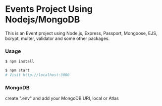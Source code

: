 # Events Project Using Nodejs/MongoDB

This is an Event project using Node.js, Express, Passport, Mongoose, EJS, bcrypt, multer, validator and some other packages.

### Usage

```sh
$ npm install
```

```sh
$ npm start
# Visit http://localhost:3000
```

### MongoDB

create ".env" and add your MongoDB URI, local or Atlas